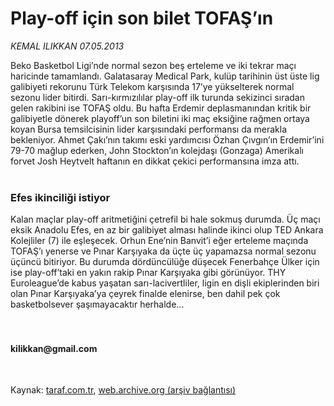 # Play-off için son bilet TOFAŞ’ın

*KEMAL ILIKKAN 07.05.2013*

<div class="yazi">Beko Basketbol Ligi’nde normal sezon beş erteleme ve iki tekrar maçı haricinde tamamlandı. Galatasaray Medical Park, kulüp tarihinin üst üste lig galibiyeti rekorunu Türk Telekom karşısında 17’ye yükselterek normal sezonu lider bitirdi. Sarı-kırmızılılar play-off ilk turunda sekizinci sıradan gelen rakibini ise TOFAŞ oldu. Bu hafta Erdemir deplasmanından kritik bir galibiyetle dönerek playoff’un son biletini iki maç eksiğine rağmen ortaya koyan Bursa temsilcisinin lider karşısındaki performansı da merakla bekleniyor. Ahmet Çakı’nın takımı eski yardımcısı Özhan Çıvgın’ın Erdemir’ini 79-70 mağlup ederken, John Stockton’ın kolejdaşı (Gonzaga) Amerikalı forvet Josh Heytvelt haftanın en dikkat çekici performansına imza attı.<br/><br/><h3>Efes ikinciliği istiyor</h3>Kalan maçlar play-off aritmetiğini çetrefil bi hale sokmuş durumda. Üç maçı eksik Anadolu Efes, en az bir galibiyet alması halinde ikinci olup TED Ankara Kolejliler (7) ile eşleşecek. Orhun Ene’nin Banvit’i eğer erteleme maçında TOFAŞ’ı yenerse ve Pınar Karşıyaka da üçte üç yapamazsa normal sezonu üçüncü bitiriyor. Bu durumda dördüncülüğe düşecek Fenerbahçe Ülker için ise play-off’taki en yakın rakip Pınar Karşıyaka gibi görünüyor. THY Euroleague’de kabus yaşatan sarı-lacivertliler, ligin en dişli ekiplerinden biri olan Pınar Karşıyaka’ya çeyrek finalde elenirse, ben dahil pek çok basketbolsever şaşımayacaktır herhalde...<br/><br/><br/><h4>kilikkan@gmail.com</h4><br/>
</div>

Kaynak: [taraf.com.tr](http://www.taraf.com.tr/kemal-ilikkan/makale-play-off-icin-son-bilet-tofas-in.htm), [web.archive.org (arşiv bağlantısı)](http://web.archive.org/web/20131107135208/http://www.taraf.com.tr/kemal-ilikkan/makale-play-off-icin-son-bilet-tofas-in.htm)
